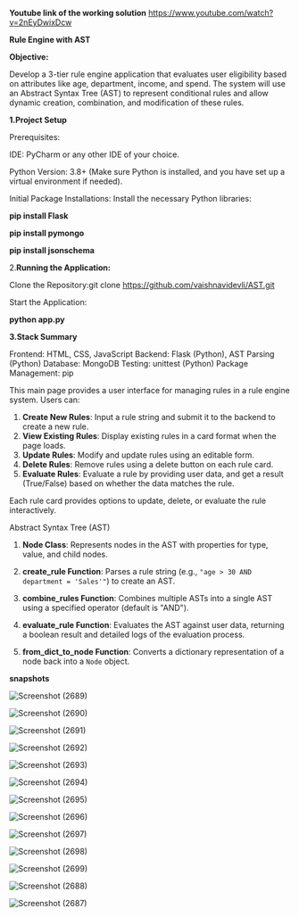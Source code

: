 **Youtube link of the working solution**
https://www.youtube.com/watch?v=2nEyDwixDcw 


**Rule Engine with AST**

**Objective:**

Develop a 3-tier rule engine application that evaluates user eligibility based on attributes like age, department, income, and spend. The system will use an Abstract Syntax Tree (AST) to represent conditional rules and allow dynamic creation, combination, and modification of these rules.

**1.Project Setup**
   
Prerequisites:

IDE: PyCharm or any other IDE of your choice.

Python Version: 3.8+ (Make sure Python is installed, and you have set up a virtual environment if needed).

Initial Package Installations:
Install the necessary Python libraries:

**pip install Flask**

**pip install pymongo**

**pip install jsonschema**

2.**Running the Application:**

Clone the Repository:git clone https://github.com/vaishnavidevli/AST.git


Start the Application:

**python app.py**

**3.Stack Summary**

Frontend: HTML, CSS, JavaScript
Backend: Flask (Python), AST Parsing (Python)
Database: MongoDB
Testing: unittest (Python)
Package Management: pip

This main page provides a user interface for managing rules in a rule engine system. Users can:

1. **Create New Rules**: Input a rule string and submit it to the backend to create a new rule.
2. **View Existing Rules**: Display existing rules in a card format when the page loads.
3. **Update Rules**: Modify and update rules using an editable form.
4. **Delete Rules**: Remove rules using a delete button on each rule card.
5. **Evaluate Rules**: Evaluate a rule by providing user data, and get a result (True/False) based on whether the data matches the rule.

Each rule card provides options to update, delete, or evaluate the rule interactively.

Abstract Syntax Tree (AST) 

1. **Node Class**: Represents nodes in the AST with properties for type, value, and child nodes.

2. **create_rule Function**: Parses a rule string (e.g., `"age > 30 AND department = 'Sales'"`) to create an AST.

3. **combine_rules Function**: Combines multiple ASTs into a single AST using a specified operator (default is "AND").

4. **evaluate_rule Function**: Evaluates the AST against user data, returning a boolean result and detailed logs of the evaluation process.

5. **from_dict_to_node Function**: Converts a dictionary representation of a node back into a `Node` object.
   

**snapshots**

![Screenshot (2689)](https://github.com/user-attachments/assets/2ec28a95-0e60-48b2-b4e7-a7395b1d0ebc)


![Screenshot (2690)](https://github.com/user-attachments/assets/84bf82bb-cbb2-424d-8b98-538a73e75455)


![Screenshot (2691)](https://github.com/user-attachments/assets/cfc70bd6-f9c0-4107-b9a9-b2c1b2a5a9b6)


![Screenshot (2692)](https://github.com/user-attachments/assets/3a924358-31e9-48d0-80c2-4a1ee1967078)



![Screenshot (2693)](https://github.com/user-attachments/assets/038312e3-8b16-4167-9940-d84f5627380f)



![Screenshot (2694)](https://github.com/user-attachments/assets/654f565a-af57-4e45-aa8c-64359f13c030)



![Screenshot (2695)](https://github.com/user-attachments/assets/cf6d9d3c-3dd8-4a7c-b0b1-ed8bd1b88251)


![Screenshot (2696)](https://github.com/user-attachments/assets/d72de74e-ae96-4936-b8b9-3e26b19c17b3)


![Screenshot (2697)](https://github.com/user-attachments/assets/a0e4859b-9ba4-4584-820d-82a3b9019af7)


![Screenshot (2698)](https://github.com/user-attachments/assets/557dc676-bd25-4e87-a437-cda1516ab64f)



![Screenshot (2699)](https://github.com/user-attachments/assets/b0bca43b-c0a7-4649-b616-1516b14740f5)


![Screenshot (2688)](https://github.com/user-attachments/assets/37042142-daca-456a-b21f-323002685fe6)


![Screenshot (2687)](https://github.com/user-attachments/assets/35bed259-adcc-4617-a4f3-a99176f21095)

